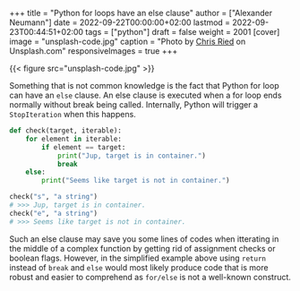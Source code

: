 +++
title = "Python for loops have an else clause"
author = ["Alexander Neumann"]
date = 2022-09-22T00:00:00+02:00
lastmod = 2022-09-23T00:44:51+02:00
tags = ["python"]
draft = false
weight = 2001
[cover]
  image = "unsplash-code.jpg"
  caption = "Photo by [Chris Ried](https://unsplash.com/@cdr6934) on Unsplash.com"
  responsiveImages = true
+++

<div class="skipRender">

{{< figure src="unsplash-code.jpg" >}}

</div>

Something that is not common knowledge is the fact that Python for loop can have an `else` clause.
An else clause is executed when a for loop ends normally without break being called.
Internally, Python will trigger a `StopIteration` when this happens.

```python
def check(target, iterable):
    for element in iterable:
        if element == target:
            print("Jup, target is in container.")
            break
    else:
        print("Seems like target is not in container.")

check("s", "a string")
# >>> Jup, target is in container.
check("e", "a string")
# >>> Seems like target is not in container.
```

Such an else clause may save you some lines of codes when itterating in the middle of a complex function by getting rid of assignment checks or boolean flags.
However, in the simplified example above using `return` instead of `break` and `else` would most likely produce code that is more robust and easier to comprehend as `for/else` is not a well-known construct.